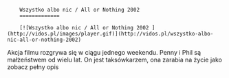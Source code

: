 
        Wszystko albo nic / All or Nothing 2002 
        =============
        
        [![Wszystko albo nic / All or Nothing 2002 ](http://vidos.pl/images/player.gif)](http://vidos.pl/wszystko-albo-nic-all-or-nothing-2002)
        
        
 Akcja filmu rozgrywa się w ciągu jednego weekendu. Penny i Phil są małżeństwem od wielu lat. On jest taksówkarzem, ona zarabia na życie jako zobacz pełny opis
    